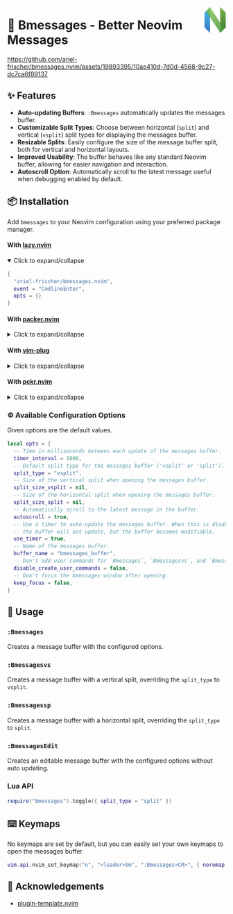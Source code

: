 [<img src="media/nvim.svg" height="60px" align="right" />](https://neovim.io/)

# 💬 Bmessages - Better Neovim Messages

https://github.com/ariel-frischer/bmessages.nvim/assets/19893395/10ae410d-7d0d-4568-9c27-dc7ca6f89137

## ✨ Features

- **Auto-updating Buffers**: `:Bmessages` automatically updates the messages buffer.
- **Customizable Split Types**: Choose between horizontal (`split`) and vertical (`vsplit`) split types for displaying the messages buffer.
- **Resizable Splits**: Easily configure the size of the message buffer split, both for vertical and horizontal layouts.
- **Improved Usability**: The buffer behaves like any standard Neovim buffer, allowing for easier navigation and interaction.
- **Autoscroll Option**: Automatically scroll to the latest message useful when debugging enabled by default.

## 📦 Installation

Add `bmessages` to your Neovim configuration using your preferred package manager.

#### With [lazy.nvim](https://github.com/folke/lazy.nvim)
<details open>
<summary>Click to expand/collapse</summary>

```lua
{
  "ariel-frischer/bmessages.nvim",
  event = "CmdlineEnter",
  opts = {}
}
```
</details>

#### With [packer.nvim](https://github.com/wbthomason/packer.nvim)
<details>
<summary>Click to expand/collapse</summary>

```lua
use({
  "ariel-frischer/bmessages.nvim",
    config = function()
      require("bmessages").setup({
        -- config here or empty for defaults
      })
    end,
  })
```

</details>

#### With [vim-plug](https://github.com/junegunn/vim-plug)

<details>
<summary>Click to expand/collapse</summary>

```vim
Plug 'ariel-frischer/bmessages.nvim'
" ... other plugins...
" after plug#end()
" provide `setup()` configuration options or leave empty for defaults
lua require('bmessages').setup()
```
</details>

#### With [pckr.nvim](https://github.com/lewis6991/pckr.nvim)

<details>
<summary>Click to expand/collapse</summary>

```lua
{ "ariel-frischer/bmessages.nvim",
  config = function()
    require("bmessages").setup({
      -- config here or empty for defaults
    })
  end,
};
```
</details>

### ⚙️  Available Configuration Options

Given options are the default values.
```lua
local opts = {
  -- Time in milliseconds between each update of the messages buffer.
  timer_interval = 1000,
  -- Default split type for the messages buffer ('vsplit' or 'split').
  split_type = "vsplit",
  -- Size of the vertical split when opening the messages buffer.
  split_size_vsplit = nil,
  -- Size of the horizontal split when opening the messages buffer.
  split_size_split = nil,
  -- Automatically scroll to the latest message in the buffer.
  autoscroll = true,
  -- Use a timer to auto-update the messages buffer. When this is disabled,
  -- the buffer will not update, but the buffer becomes modifiable.
  use_timer = true,
  -- Name of the messages buffer.
  buffer_name = "bmessages_buffer",
  -- Don't add user commands for `Bmessages`, `Bmessagesvs`, and `Bmessagessp`.
  disable_create_user_commands = false,
  -- Don't focus the bmessages window after opening.
  keep_focus = false,
}
```

## 🚀 Usage

### `:Bmessages`

Creates a message buffer with the configured options.

### `:Bmessagesvs`

Creates a message buffer with a vertical split, overriding the `split_type` to `vsplit`.

### `:Bmessagessp`

Creates a message buffer with a horizontal split, overriding the `split_type` to `split`.

### `:BmessagesEdit`

Creates an editable message buffer with the configured options without auto updating.

### Lua API

```lua
require("bmessages").toggle({ split_type = "split" })
```

## ⌨️  Keymaps

No keymaps are set by default, but you can easily set your own keymaps to open the messages buffer.

```lua
vim.api.nvim_set_keymap("n", "<leader>bm", ":Bmessages<CR>", { noremap = true, silent = true })
```


## 👏 Acknowledgements

* [plugin-template.nvim](https://github.com/m00qek/plugin-template.nvim)
